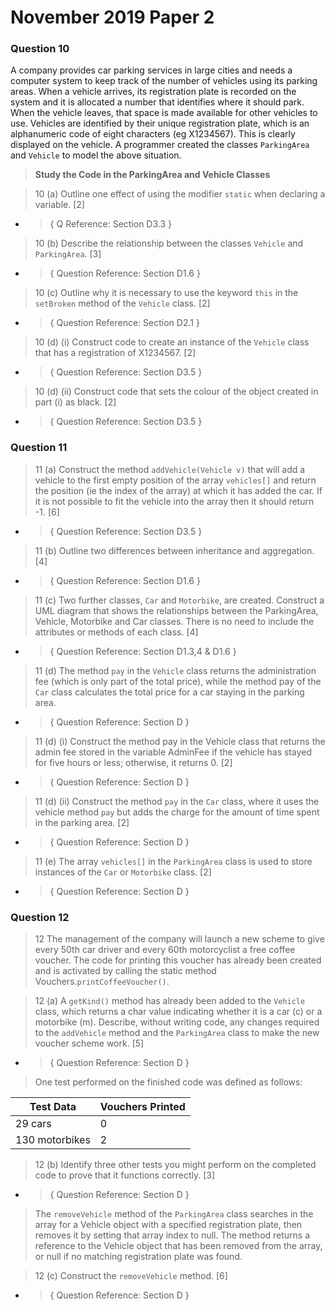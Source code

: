 # November 2019 Paper 2

### Question 10

A company provides car parking services in large cities and needs a computer system to keep track of the number of vehicles using its parking areas. 
When a vehicle arrives, its registration plate is recorded on the system and it is allocated a number that identifies where it should park. When the vehicle leaves, that space is made available for other vehicles to use. 
Vehicles are identified by their unique registration plate, which is an alphanumeric code of 
eight characters (eg X1234567). This is clearly displayed on the vehicle. 
A programmer created the classes `ParkingArea` and `Vehicle` to model the above situation. 

> **Study the Code in the ParkingArea and Vehicle Classes**

> 10 (a) Outline one effect of using the modifier `static` when declaring a variable. [2]

- > { Q Reference: Section D3.3 }

> 10 (b) Describe the relationship between the classes `Vehicle` and `ParkingArea`.	[3] 

- > { Question Reference: Section D1.6 }

> 10 (c) Outline why it is necessary to use the keyword `this` in the `setBroken` method of the  `Vehicle` class.	[2] 

- > { Question Reference: Section D2.1 }

> 10 (d) (i)	Construct code to create an instance of the `Vehicle` class that has a registration of X1234567.	[2]

- > { Question Reference: Section D3.5 }

> 10 (d) (ii)	Construct code that sets the colour of the object created in part (i) as black.	[2] 

- > { Question Reference: Section D3.5 }

### Question 11

> 11 (a) Construct the method `addVehicle(Vehicle v)` that will add a vehicle to the first empty position of the array `vehicles[]` and return the position (ie the index of the array) at which it has added the car. If it is not possible to fit the vehicle into the array 
then it should return -1.	[6] 

- > { Question Reference: Section D3.5 }

> 11 (b) Outline two differences between inheritance and aggregation.	[4]

- > { Question Reference: Section D1.6 }

> 11 (c) Two further classes, `Car` and `Motorbike`, are created. Construct a UML diagram that shows the relationships between the ParkingArea, Vehicle, Motorbike and Car classes. There is no need to include the attributes or methods of each class.	[4] 

- > { Question Reference: Section D1.3,4 & D1.6 }

 > 11 (d) The method `pay` in the `Vehicle` class returns the administration fee (which is only part of the total price), while the method pay of the `Car` class calculates the total price for a car staying in the parking area. 

 - > { Question Reference: Section D }

 > 11 (d) (i) Construct the method pay in the Vehicle class that returns the admin fee stored in the variable AdminFee if the vehicle has stayed for five hours or less; otherwise, it returns 0.	[2] 

 - > { Question Reference: Section D }

 > 11 (d) (ii) Construct the method `pay` in the `Car` class, where it uses the vehicle method `pay` but adds the charge for the amount of time spent in the parking area.	[2] 

  - > { Question Reference: Section D }

 > 11 (e) The array `vehicles[]` in the `ParkingArea` class is used to store instances of the `Car` or `Motorbike` class. [2]

 - > { Question Reference: Section D }

 ### Question 12

 > 12 The management of the company will launch a new scheme to give every 50th car driver and every 60th motorcyclist a free coffee voucher. The code for printing this voucher has already been created and is activated by calling the static method Vouchers.`printCoffeeVoucher()`. 

  > 12 (a) A `getKind()` method has already been added to the `Vehicle` class, which returns a char value indicating whether it is a car (c) or a motorbike (m). 
 Describe, without writing code, any changes required to the `addVehicle` method and the `ParkingArea` class to make the new voucher scheme work.	[5] 

  - > { Question Reference: Section D }

 > One test performed on the finished code was defined as follows: 

 Test Data | Vouchers Printed
 -----|-----
 29 cars | 0
 130 motorbikes | 2

 > 12 (b) Identify three other tests you might perform on the completed code to prove that it 
functions correctly. [3]

 - > { Question Reference: Section D }

> The `removeVehicle` method of the `ParkingArea` class searches in the array for a Vehicle 
object with a specified registration plate, then removes it by setting that array index to null. The method returns a reference to the Vehicle object that has been removed from the array, or null if no matching registration plate was found. 

> 12 (c) Construct the `removeVehicle` method. [6]

 - > { Question Reference: Section D }